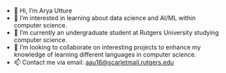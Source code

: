- 👋 Hi, I’m Arya Utture
- 👀 I’m interested in learning about data science and AI/ML within computer science.
- 🌱 I’m currently an undergraduate student at Rutgers University studying computer science.
- 💞️ I’m looking to collaborate on interesting projects to enhance my knowledge of learning different languages in computer science.
- 📫 Contact me via email: aau16@scarletmail.rutgers.edu
